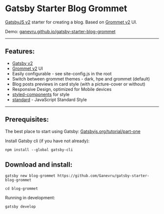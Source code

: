# Gatsby Starter Blog Grommet

[GatsbyJS v2](https://www.gatsbyjs.org/) starter for creating a blog. Based on [Grommet v2](https://v2.grommet.io/) UI.

Demo: [ganevru.github.io/gatsby-starter-blog-grommet](https://ganevru.github.io/gatsby-starter-blog-grommet/)

---

## Features:

* [Gatsby v2](https://www.gatsbyjs.org/)
* [Grommet v2](https://v2.grommet.io/) UI
* Easily configurable - see site-config.js in the root
* Switch between grommet themes - dark, hpe and grommet (default)
* Blog posts previews in card style (with a picture-cover or without)
* Responsive Design, optimized for Mobile devices
* [styled-components](https://www.styled-components.com) for style
* [standard](https://github.com/standard/standard) - JavaScript Standard Style
  
---

## Prerequisites:

The best place to start using Gatsby: [Gatsbyjs.org/tutorial/part-one](https://www.gatsbyjs.org/tutorial/part-one)

Install Gatsby cli (if you have not already):

```text
npm install --global gatsby-cli
```

## Download and install:

```text
gatsby new blog-grommet https://github.com/Ganevru/gatsby-starter-blog-grommet
```

```text
cd blog-grommet
```

Running in development:

```text
gatsby develop
```
